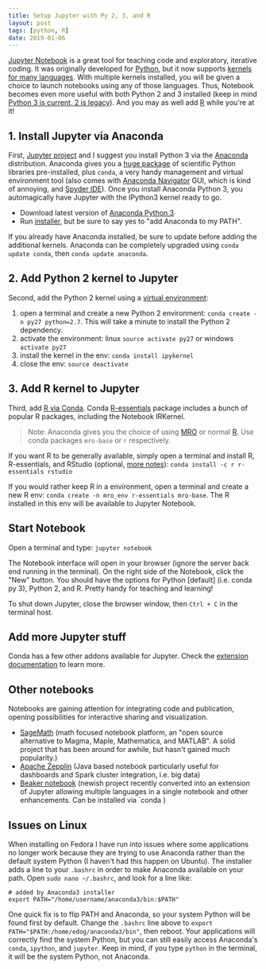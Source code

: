 ```yaml
---
title: Setup Jupyter with Py 2, 3, and R
layout: post
tags: [python, R]
date: 2019-01-06
---
```


[Jupyter Notebook](http://jupyter.org/) is a great tool for teaching code and exploratory, iterative coding.
It was originally developed for [Python](https://www.python.org), but it now supports [kernels for many languages](https://github.com/jupyter/jupyter/wiki/Jupyter-kernels).
With multiple kernels installed, you will be given a choice to launch notebooks using any of those languages.
Thus, Notebook becomes even more useful with both Python 2 and 3 installed (keep in mind [Python 3 is current, 2 is legacy](https://wiki.python.org/moin/Python2orPython3)). 
And you may as well add [R](https://www.r-project.org/) while you're at it!

## 1. Install Jupyter via Anaconda

First, [Jupyter project](http://jupyter.org/install.html) and I suggest you install Python 3 via the [Anaconda](https://www.anaconda.com/download/) distribution. 
Anaconda gives you a [huge package](https://docs.anaconda.com/anaconda/packages/pkg-docs/) of scientific Python libraries pre-installed, plus `conda`, a very handy management and virtual environment tool (also comes with [Anaconda Navigator](https://docs.anaconda.com/anaconda/navigator/) GUI, which is kind of annoying, and [Spyder IDE](https://www.spyder-ide.org/)). 
Once you install Anaconda Python 3, you automagically have Jupyter with the IPython3 kernel ready to go. 

- Download latest version of [Anaconda Python 3](https://www.anaconda.com/download/) 
- Run [installer](http://docs.anaconda.com/anaconda/install/), but be sure to say yes to "add Anaconda to my PATH".

If you already have Anaconda installed, be sure to update before adding the additional kernels. 
Anaconda can be completely upgraded using `conda update conda`, then `conda update anaconda`.

## 2. Add Python 2 kernel to Jupyter

Second, add the Python 2 kernel using a [virtual environment](https://docs.conda.io/projects/conda/en/latest/user-guide/getting-started.html#managing-envs):

1. open a terminal and create a new Python 2 environment: `conda create -n py27 python=2.7`. This will take a minute to install the Python 2 dependency.
2. activate the environment: linux `source activate py27` or windows `activate py27`
3. install the kernel in the env: `conda install ipykernel`
4. close the env: `source deactivate`

## 3. Add R kernel to Jupyter 

Third, add [R via Conda](https://docs.anaconda.com/anaconda/user-guide/tasks/use-r-language/). 
Conda [R-essentials](https://docs.anaconda.com/anaconda/packages/r-language-pkg-docs/) package includes a bunch of popular R packages, including the Notebook IRKernel.

> Note: Anaconda gives you the choice of using [MRO](https://mran.microsoft.com/open) or normal [R](https://www.r-project.org/). Use conda packages `mro-base` or `r` respectively.

If you want R to be generally available, simply open a terminal and install R, R-essentials, and RStudio (optional, [more notes](https://evanwill.github.io/_drafts/notes/r-linux.html)): `conda install -c r r-essentials rstudio`

If you would rather keep R in a environment, open a terminal and create a new R env: `conda create -n mro_env r-essentials mro-base`.
The R installed in this env will be available to Jupyter Notebook.

## Start Notebook

Open a terminal and type: `jupyter notebook`

The Notebook interface will open in your browser (ignore the server back end running in the terminal). 
On the right side of the Notebook, click the "New" button.
You should have the options for Python [default] (i.e. conda py 3), Python 2, and R. 
Pretty handy for teaching and learning!

To shut down Jupyter, close the browser window, then `Ctrl + C` in the terminal host.

## Add more Jupyter stuff

Conda has a few other addons available for Jupyter.
Check the [extension documentation](https://docs.anaconda.com/anaconda/user-guide/tasks/use-jupyter-notebook-extensions/) to learn more.

## Other notebooks

Notebooks are gaining attention for integrating code and publication, opening possibilities for interactive sharing and visualization. 

- [SageMath](http://www.sagemath.org/) (math focused notebook platform, an "open source alternative to Magma, Maple, Mathematica, and MATLAB". A solid project that has been around for awhile, but hasn't gained much popularity.)
- [Apache Zepplin](https://zeppelin.apache.org/) (Java based notebook particularly useful for dashboards and Spark cluster integration, i.e. big data)
- [Beaker notebook](http://beakerx.com/) (newish project recently converted into an extension of Jupyter allowing multiple languages in a single notebook and other enhancements. Can be installed via `conda )

## Issues on Linux

When installing on Fedora I have run into issues where some applications no longer work because they are trying to use Anaconda rather than the default system Python (I haven't had this happen on Ubuntu).
The installer adds a line to your `.bashrc` in order to make Anaconda available on your path.
Open `sudo nano ~/.bashrc`, and look for a line like:

```
# added by Anaconda3 installer
export PATH="/home/username/anaconda3/bin:$PATH"
```

One quick fix is to flip PATH and Anaconda, so your system Python will be found first by default. 
Change the `.bashrc` line above to `export PATH="$PATH:/home/edog/anaconda3/bin"`, then reboot. 
Your applications will correctly find the system Python, but you can still easily access Anaconda's `conda`, `ipython`, and `jupyter`. 
Keep in mind, if you type `python` in the terminal, it will be the system Python, not Anaconda. 
